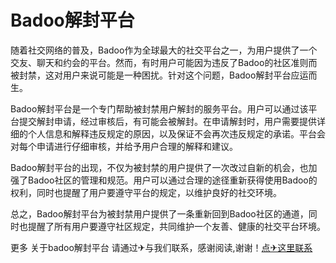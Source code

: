 # Badoo解封平台

随着社交网络的普及，Badoo作为全球最大的社交平台之一，为用户提供了一个交友、聊天和约会的平台。然而，有时用户可能因为违反了Badoo的社区准则而被封禁，这对用户来说可能是一种困扰。针对这个问题，Badoo解封平台应运而生。

Badoo解封平台是一个专门帮助被封禁用户解封的服务平台。用户可以通过该平台提交解封申请，经过审核后，有可能会被解封。在申请解封时，用户需要提供详细的个人信息和解释违反规定的原因，以及保证不会再次违反规定的承诺。平台会对每个申请进行仔细审核，并给予用户合理的解释和建议。

Badoo解封平台的出现，不仅为被封禁的用户提供了一次改过自新的机会，也加强了Badoo社区的管理和规范。用户可以通过合理的途径重新获得使用Badoo的权利，同时也提醒了用户要遵守平台的规定，以维护良好的社交环境。

总之，Badoo解封平台为被封禁用户提供了一条重新回到Badoo社区的通道，同时也提醒了所有用户要遵守社区规定，共同维护一个友善、健康的社交平台环境。

更多 关于badoo解封平台 请通过✈与我们联系，感谢阅读,谢谢！[点✈这里联系](https://www.k02.cc)